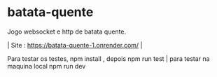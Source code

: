 # batata-quente
Jogo websocket e http de batata quente.

| Site : https://batata-quente-1.onrender.com/ |

Para testar os testes, npm install , depois npm run test
|  para testar na maquina local npm run dev

